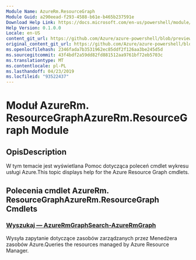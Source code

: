 ```yaml
---
Module Name: AzureRm.ResourceGraph
Module Guid: a290eead-f293-4588-b61e-b465b237591e
Download Help Link: https://docs.microsoft.com/en-us/powershell/module/azurerm.resourcegraph
Help Version: 0.1.0.0
Locale: en-US
content_git_url: https://github.com/Azure/azure-powershell/blob/preview/src/ResourceManager/ResourceGraph/Commands.ResourceGraph/help/AzureRm.ResourceGraph.md
original_content_git_url: https://github.com/Azure/azure-powershell/blob/preview/src/ResourceManager/ResourceGraph/Commands.ResourceGraph/help/AzureRm.ResourceGraph.md
ms.openlocfilehash: 2346fada7b3531962ec85ddf2f126aa3be245d5d
ms.sourcegitcommit: 43f4bdf2a59dd82fd881512aa9761bf72eb5703c
ms.translationtype: MT
ms.contentlocale: pl-PL
ms.lasthandoff: 04/23/2019
ms.locfileid: "93522437"
---
```

# <span data-ttu-id="aeb20-101">Moduł AzureRm. ResourceGraph</span><span class="sxs-lookup"><span data-stu-id="aeb20-101">AzureRm.ResourceGraph Module</span></span>
## <span data-ttu-id="aeb20-102">Opis</span><span class="sxs-lookup"><span data-stu-id="aeb20-102">Description</span></span>
<span data-ttu-id="aeb20-103">W tym temacie jest wyświetlana Pomoc dotycząca poleceń cmdlet wykresu usługi Azure.</span><span class="sxs-lookup"><span data-stu-id="aeb20-103">This topic displays help for the Azure Resource Graph cmdlets.</span></span>

## <span data-ttu-id="aeb20-104">Polecenia cmdlet AzureRm. ResourceGraph</span><span class="sxs-lookup"><span data-stu-id="aeb20-104">AzureRm.ResourceGraph Cmdlets</span></span>
### [<span data-ttu-id="aeb20-105">Wyszukaj — AzureRmGraph</span><span class="sxs-lookup"><span data-stu-id="aeb20-105">Search-AzureRmGraph</span></span>](Search-AzureRmGraph.md)
<span data-ttu-id="aeb20-106">Wysyła zapytanie dotyczące zasobów zarządzanych przez Menedżera zasobów Azure.</span><span class="sxs-lookup"><span data-stu-id="aeb20-106">Queries the resources managed by Azure Resource Manager.</span></span>

